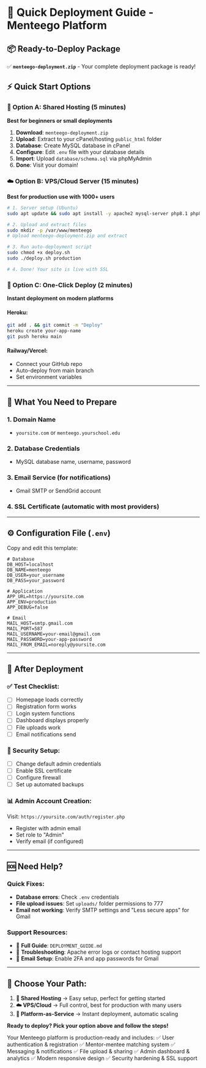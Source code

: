 # 🚀 Quick Deployment Guide - Menteego Platform

## 📦 Ready-to-Deploy Package
✅ **`menteego-deployment.zip`** - Your complete deployment package is ready!

## ⚡ Quick Start Options

### 🎯 Option A: Shared Hosting (5 minutes)
**Best for beginners or small deployments**

1. **Download**: `menteego-deployment.zip` 
2. **Upload**: Extract to your cPanel/hosting `public_html` folder
3. **Database**: Create MySQL database in cPanel
4. **Configure**: Edit `.env` file with your database details
5. **Import**: Upload `database/schema.sql` via phpMyAdmin
6. **Done**: Visit your domain!

### ☁️ Option B: VPS/Cloud Server (15 minutes)
**Best for production use with 1000+ users**

```bash
# 1. Server setup (Ubuntu)
sudo apt update && sudo apt install -y apache2 mysql-server php8.1 php8.1-mysql php8.1-mbstring php8.1-xml php8.1-curl

# 2. Upload and extract files
sudo mkdir -p /var/www/menteego
# Upload menteego-deployment.zip and extract

# 3. Run auto-deployment script
sudo chmod +x deploy.sh
sudo ./deploy.sh production

# 4. Done! Your site is live with SSL
```

### 🎯 Option C: One-Click Deploy (2 minutes)
**Instant deployment on modern platforms**

#### Heroku:
```bash
git add . && git commit -m "Deploy"
heroku create your-app-name
git push heroku main
```

#### Railway/Vercel:
- Connect your GitHub repo
- Auto-deploy from main branch
- Set environment variables

---

## 🔧 What You Need to Prepare

### 1. **Domain Name** 
- `yoursite.com` or `menteego.yourschool.edu`

### 2. **Database Credentials**
- MySQL database name, username, password

### 3. **Email Service** (for notifications)
- Gmail SMTP or SendGrid account

### 4. **SSL Certificate** (automatic with most providers)

---

## ⚙️ Configuration File (`.env`)
Copy and edit this template:

```env
# Database
DB_HOST=localhost
DB_NAME=menteego
DB_USER=your_username
DB_PASS=your_password

# Application
APP_URL=https://yoursite.com
APP_ENV=production
APP_DEBUG=false

# Email
MAIL_HOST=smtp.gmail.com
MAIL_PORT=587
MAIL_USERNAME=your-email@gmail.com
MAIL_PASSWORD=your-app-password
MAIL_FROM_EMAIL=noreply@yoursite.com
```

---

## 🎉 After Deployment

### ✅ Test Checklist:
- [ ] Homepage loads correctly
- [ ] Registration form works
- [ ] Login system functions
- [ ] Dashboard displays properly
- [ ] File uploads work
- [ ] Email notifications send

### 🔐 Security Setup:
- [ ] Change default admin credentials
- [ ] Enable SSL certificate
- [ ] Configure firewall
- [ ] Set up automated backups

### 📊 Admin Account Creation:
Visit: `https://yoursite.com/auth/register.php`
- Register with admin email
- Set role to "Admin"
- Verify email (if configured)

---

## 🆘 Need Help?

### Quick Fixes:
- **Database errors**: Check `.env` credentials
- **File upload issues**: Set `uploads/` folder permissions to 777
- **Email not working**: Verify SMTP settings and "Less secure apps" for Gmail

### Support Resources:
- 📖 **Full Guide**: `DEPLOYMENT_GUIDE.md`
- 🔧 **Troubleshooting**: Apache error logs or contact hosting support
- 📧 **Email Setup**: Enable 2FA and app passwords for Gmail

---

## 🚀 Choose Your Path:

1. **🎯 Shared Hosting** → Easy setup, perfect for getting started
2. **☁️ VPS/Cloud** → Full control, best for production with many users  
3. **🎯 Platform-as-Service** → Instant deployment, automatic scaling

**Ready to deploy? Pick your option above and follow the steps!**

Your Menteego platform is production-ready and includes:
✅ User authentication & registration
✅ Mentor-mentee matching system
✅ Messaging & notifications
✅ File upload & sharing
✅ Admin dashboard & analytics
✅ Modern responsive design
✅ Security hardening & SSL support